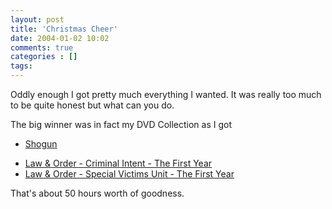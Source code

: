 ```yaml
---
layout: post
title: 'Christmas Cheer'
date: 2004-01-02 10:02
comments: true
categories : []
tags:
---
```

Oddly enough I got pretty much everything I wanted. It was really too much to be quite honest but what can you do.

The big winner was in fact my DVD Collection as I got <ul><li><a href="http://www.imdb.com/title/tt0080274/">Shogun</a>
</li><li><a href="http://imdb.com/title/tt0275140">Law & Order - Criminal Intent - The First Year</a>
</li><li><a href="http://www.imdb.com/title/tt0203259/">Law & Order - Special Victims Unit - The First Year</a>
</li></ul>

That's about 50 hours worth of goodness.

